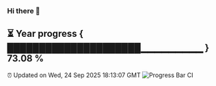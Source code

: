 ### Hi there 👋
⏳ Year progress { █████████████████████▁▁▁▁▁▁▁▁▁ } 73.08 %
---
⏰ Updated on Wed, 24 Sep 2025 18:13:07 GMT
![Progress Bar CI](https://github.com/Moyi321/Moyi321/workflows/Progress%20Bar%20CI/badge.svg)
